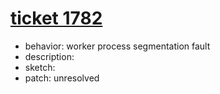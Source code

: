 # [ticket 1782](https://trac.nginx.org/nginx/ticket/1782)
- behavior: worker process segmentation fault
- description:
- sketch:
- patch: unresolved
